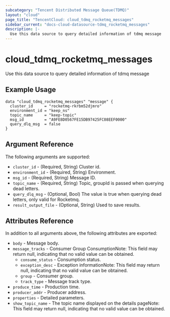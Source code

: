 ```yaml
---
subcategory: "Tencent Distributed Message Queue(TDMQ)"
layout: "cloud"
page_title: "TencentCloud: cloud_tdmq_rocketmq_messages"
sidebar_current: "docs-cloud-datasource-tdmq_rocketmq_messages"
description: |-
  Use this data source to query detailed information of tdmq message
---
```


# cloud_tdmq_rocketmq_messages

Use this data source to query detailed information of tdmq message

## Example Usage

```hcl
data "cloud_tdmq_rocketmq_messages" "message" {
  cluster_id     = "rocketmq-rkrbm52djmro"
  environment_id = "keep_ns"
  topic_name     = "keep-topic"
  msg_id         = "A9FE8D0567FE15DB97425FC08EEF0000"
  query_dlq_msg  = false
}
```

## Argument Reference

The following arguments are supported:

* `cluster_id` - (Required, String) Cluster id.
* `environment_id` - (Required, String) Environment.
* `msg_id` - (Required, String) Message ID.
* `topic_name` - (Required, String) Topic, groupId is passed when querying dead letters.
* `query_dlq_msg` - (Optional, Bool) The value is true when querying dead letters, only valid for Rocketmq.
* `result_output_file` - (Optional, String) Used to save results.

## Attributes Reference

In addition to all arguments above, the following attributes are exported:

* `body` - Message body.
* `message_tracks` - Consumer Group ConsumptionNote: This field may return null, indicating that no valid value can be obtained.
  * `consume_status` - Consumption status.
  * `exception_desc` - Exception informationNote: This field may return null, indicating that no valid value can be obtained.
  * `group` - Consumer group.
  * `track_type` - Message track type.
* `produce_time` - Production time.
* `producer_addr` - Producer address.
* `properties` - Detailed parameters.
* `show_topic_name` - The topic name displayed on the details pageNote: This field may return null, indicating that no valid value can be obtained.



